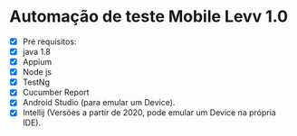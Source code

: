 # Automação de teste Mobile Levv 1.0
- [x] Pré requisitos:
- [x] java 1.8
- [x] Appium
- [x] Node js
- [x] TestNg
- [X] Cucumber Report
- [x] Android Studio (para emular um Device).
- [x] Intellij (Versões a partir de 2020, pode emular um Device na própria IDE).
